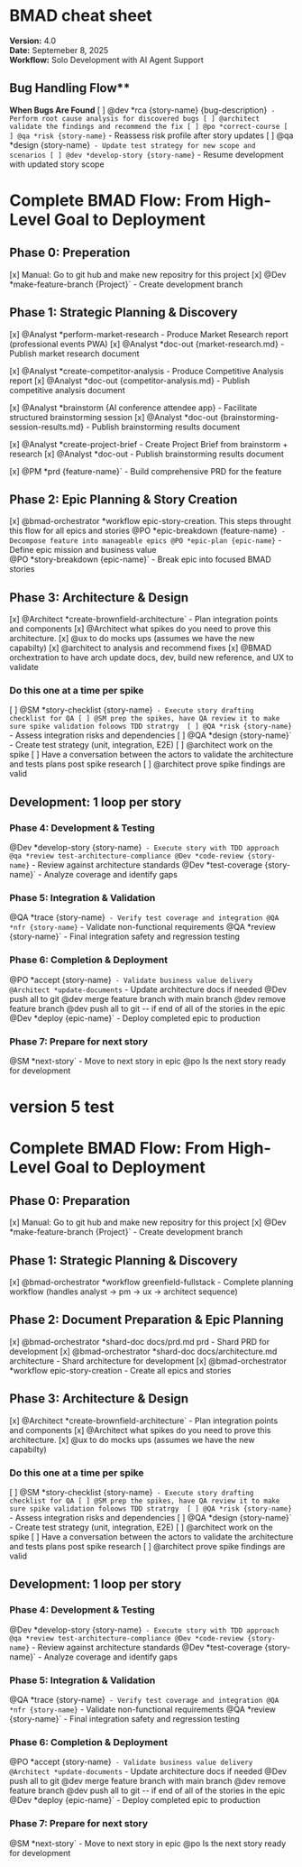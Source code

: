 # BMAD cheat sheet
**Version:** 4.0  
**Date:** Septemeber 8, 2025  
**Workflow:** Solo Development with AI Agent Support  

## Bug Handling Flow**
**When Bugs Are Found**
[ ] @dev *rca {story-name} {bug-description}` - Perform root cause analysis for discovered bugs
[ ] @architect validate the findings and recommend the fix
[ ] @po *correct-course
[ ] @qa *risk {story-name}` - Reassess risk profile after story updates
[ ] @qa *design {story-name}` - Update test strategy for new scope and scenarios
[ ] @dev *develop-story {story-name}` - Resume development with updated story scope

# Complete BMAD Flow: From High-Level Goal to Deployment
## Phase 0: Preperation 
[x] Manual: Go to git hub and make new repositry for this project
[x] @Dev *make-feature-branch {Project}` - Create development branch

## Phase 1: Strategic Planning & Discovery
[x] @Analyst *perform-market-research - Produce Market Research report (professional events PWA)
[x] @Analyst *doc-out {market-research.md} - Publish market research document

[x] @Analyst *create-competitor-analysis - Produce Competitive Analysis report
[x] @Analyst *doc-out {competitor-analysis.md} - Publish competitive analysis document

[x] @Analyst *brainstorm {AI conference attendee app} - Facilitate structured brainstorming session
[x] @Analyst *doc-out {brainstorming-session-results.md} - Publish brainstorming results document

[x] @Analyst *create-project-brief - Create Project Brief from brainstorm + research
[x] @Analyst *doc-out  - Publish brainstorming results document

[x] @PM *prd {feature-name}` - Build comprehensive PRD for the feature

## Phase 2: Epic Planning & Story Creation
[x] @bmad-orchestrator *workflow epic-story-creation. This steps throught this flow for all epics and stories
    @PO *epic-breakdown {feature-name}` - Decompose feature into manageable epics
    @PO *epic-plan {epic-name}` - Define epic mission and business value  
    @PO *story-breakdown {epic-name}` - Break epic into focused BMAD stories

## Phase 3: Architecture & Design
[x] @Architect *create-brownfield-architecture` - Plan integration points and components
[x] @Architect what spikes do you need to prove this architecture.
[x] @ux to do mocks ups (assumes we have the new capabilty) 
[x] @architect to analysis and recommend fixes
[x] @BMAD orchextration to have arch update docs, dev, build new reference, and UX to validate 



### Do this one at a time per spike
[ ] @SM *story-checklist {story-name}` - Execute story drafting checklist for QA
[ ] @SM prep the spikes, have QA review it to make sure spike validation foloows TDD stratrgy 
[ ] @QA *risk {story-name}` - Assess integration risks and dependencies
[ ] @QA *design {story-name}` - Create test strategy (unit, integration, E2E)
[ ] @architect work on the spike 
[ ] Have a conversation between the actors to validate the architecture and tests plans post spike research
[ ] @architect prove spike findings are valid

## Development: 1 loop per story
### Phase 4: Development & Testing
@Dev *develop-story {story-name}` - Execute story with TDD approach
@qa *review test-architecture-compliance
@Dev *code-review {story-name}` - Review against architecture standards
@Dev *test-coverage {story-name}` - Analyze coverage and identify gaps

### Phase 5: Integration & Validation
@QA *trace {story-name}` - Verify test coverage and integration
@QA *nfr {story-name}` - Validate non-functional requirements
@QA *review {story-name}` - Final integration safety and regression testing

### Phase 6: Completion & Deployment
@PO *accept {story-name}` - Validate business value delivery
@Architect *update-documents` - Update architecture docs if needed
@Dev push all to git
@dev merge feature branch with main branch
@dev remove feature branch
@dev push all to git
-- if end of all of the stories in the epic
@Dev *deploy {epic-name}` - Deploy completed epic to production


### Phase 7: Prepare for next story
@SM *next-story` - Move to next story in epic
@po Is the next story ready for development

# version 5 test
# Complete BMAD Flow: From High-Level Goal to Deployment
## Phase 0: Preparation 
[x] Manual: Go to git hub and make new repositry for this project
[x] @Dev *make-feature-branch {Project}` - Create development branch

## Phase 1: Strategic Planning & Discovery
[x] @bmad-orchestrator *workflow greenfield-fullstack - Complete planning workflow (handles analyst → pm → ux → architect sequence)

## Phase 2: Document Preparation & Epic Planning
[x] @bmad-orchestrator *shard-doc docs/prd.md prd - Shard PRD for development
[x] @bmad-orchestrator *shard-doc docs/architecture.md architecture - Shard architecture for development
[x] @bmad-orchestrator *workflow epic-story-creation - Create all epics and stories

## Phase 3: Architecture & Design
[x] @Architect *create-brownfield-architecture` - Plan integration points and components
[x] @Architect what spikes do you need to prove this architecture.
[x] @ux to do mocks ups (assumes we have the new capabilty) 

### Do this one at a time per spike
[ ] @SM *story-checklist {story-name}` - Execute story drafting checklist for QA
[ ] @SM prep the spikes, have QA review it to make sure spike validation foloows TDD stratrgy 
[ ] @QA *risk {story-name}` - Assess integration risks and dependencies
[ ] @QA *design {story-name}` - Create test strategy (unit, integration, E2E)
[ ] @architect work on the spike 
[ ] Have a conversation between the actors to validate the architecture and tests plans post spike research
[ ] @architect prove spike findings are valid

## Development: 1 loop per story
### Phase 4: Development & Testing
@Dev *develop-story {story-name}` - Execute story with TDD approach
@qa *review test-architecture-compliance
@Dev *code-review {story-name}` - Review against architecture standards
@Dev *test-coverage {story-name}` - Analyze coverage and identify gaps

### Phase 5: Integration & Validation
@QA *trace {story-name}` - Verify test coverage and integration
@QA *nfr {story-name}` - Validate non-functional requirements
@QA *review {story-name}` - Final integration safety and regression testing

### Phase 6: Completion & Deployment
@PO *accept {story-name}` - Validate business value delivery
@Architect *update-documents` - Update architecture docs if needed
@Dev push all to git
@dev merge feature branch with main branch
@dev remove feature branch
@dev push all to git
-- if end of all of the stories in the epic
@Dev *deploy {epic-name}` - Deploy completed epic to production

### Phase 7: Prepare for next story
@SM *next-story` - Move to next story in epic
@po Is the next story ready for development